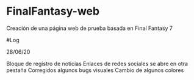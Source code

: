 # FinalFantasy-web
Creación de una página web de prueba basada en Final Fantasy 7

#Log

28/06/20

Bloque de registro de noticias
Enlaces de redes sociales se abre en otra pestaña
Corregidos algunos bugs visuales
Cambio de algunos colores
